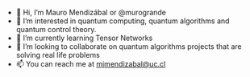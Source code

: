 - 👋 Hi, I’m Mauro Mendizábal or @murogrande
- 👀 I’m interested in quantum computing, quantum algorithms and quantum control theory.
- 🌱 I’m currently learning Tensor Networks
- 💞️ I’m looking to collaborate on quantum algorithms projects that are solving real life problems
- 📫 You can reach me at mjmendizabal@uc.cl

<!---
murogrande/murogrande is a ✨ special ✨ repository because its `README.md` (this file) appears on your GitHub profile.
You can click the Preview link to take a look at your changes.
--->
